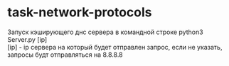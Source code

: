# task-network-protocols

Запуск кэширующего днс сервера
в командной строке python3 Server.py [ip]  
[ip] - ip сервера на который будет отправлен запрос, если не указать, запросы будт отправляться на 8.8.8.8
